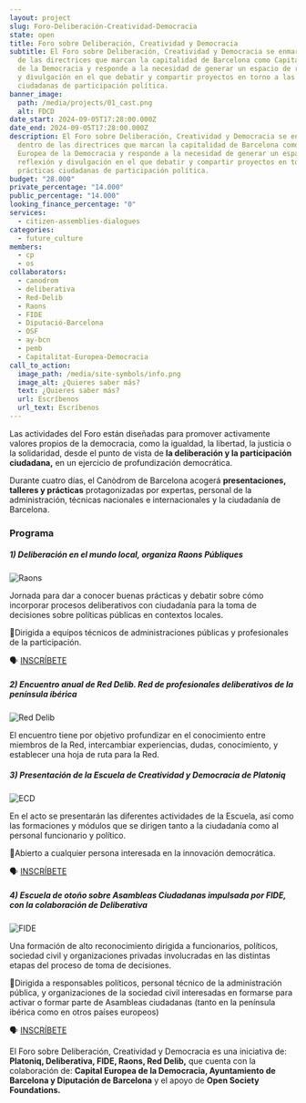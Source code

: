 ```yaml
---
layout: project
slug: Foro-Deliberación-Creatividad-Democracia
state: open
title: Foro sobre Deliberación, Creatividad y Democracia
subtitle: El Foro sobre Deliberación, Creatividad y Democracia se enmarca dentro
  de las directrices que marcan la capitalidad de Barcelona como Capital Europea
  de la Democracia y responde a la necesidad de generar un espacio de reflexión
  y divulgación en el que debatir y compartir proyectos en torno a las prácticas
  ciudadanas de participación política.
banner_image:
  path: /media/projects/01_cast.png
  alt: FDCD
date_start: 2024-09-05T17:28:00.000Z
date_end: 2024-09-05T17:28:00.000Z
description: El Foro sobre Deliberación, Creatividad y Democracia se enmarca
  dentro de las directrices que marcan la capitalidad de Barcelona como Capital
  Europea de la Democracia y responde a la necesidad de generar un espacio de
  reflexión y divulgación en el que debatir y compartir proyectos en torno a las
  prácticas ciudadanas de participación política.
budget: "28.000"
private_percentage: "14.000"
public_percentage: "14.000"
looking_finance_percentage: "0"
services:
  - citizen-assemblies-dialogues
categories:
  - future_culture
members:
  - cp
  - os
collaborators:
  - canodrom
  - deliberativa
  - Red-Delib
  - Raons
  - FIDE
  - Diputació-Barcelona
  - OSF
  - ay-bcn
  - pemb
  - Capitalitat-Europea-Democracia
call_to_action:
  image_path: /media/site-symbols/info.png
  image_alt: ¿Quieres saber más?
  text: ¿Quieres saber más?
  url: Escríbenos
  url_text: Escríbenos
---
```

Las actividades del Foro están diseñadas para promover activamente valores propios de la democracia, como la igualdad, la libertad, la justicia o la solidaridad, desde el punto de vista de **la deliberación y la participación ciudadana,** en un ejercicio de profundización democrática.

Durante cuatro días, el Canòdrom de Barcelona acogerá **presentaciones, talleres y prácticas** protagonizadas por expertas, personal de la administración, técnicas nacionales e internacionales y la ciudadanía de Barcelona.

### Programa

##### **1) Deliberación en el mundo local, organiza Raons Públiques**

![Raons](/media/02_cast.png "Raons")

Jornada para dar a conocer buenas prácticas y debatir sobre cómo incorporar procesos deliberativos con ciudadanía para la toma de decisiones sobre políticas públicas en contextos locales.

📍Dirigida a equipos técnicos de administraciones públicas y profesionales de la participación.

🗣️ [INSCRÍBETE](https://openspaces.platoniq.net/conferences/FDCD/f/420/meetings/196)

##### **2) Encuentro anual de Red Delib. Red de profesionales deliberativos de la península ibérica**

![Red Delib](/media/03_cast.png "Red Delib")

El encuentro tiene por objetivo profundizar en el conocimiento entre miembros de la Red, intercambiar experiencias, dudas, conocimiento, y establecer una hoja de ruta para la Red.

##### **3) Presentación de la Escuela de Creatividad y Democracia de Platoniq**

![ECD](/media/04_cast.png "ECD")

En el acto se presentarán las diferentes actividades de la Escuela, así como las formaciones y módulos que se dirigen tanto a la ciudadanía como al personal funcionario y político.

📍Abierto a cualquier persona interesada en la innovación democrática.

🗣️ [INSCRÍBETE](https://openspaces.platoniq.net/conferences/FDCD/f/420/meetings/200)

##### **4) Escuela de otoño sobre Asambleas Ciudadanas impulsada por FIDE, con la colaboración de Deliberativa**

![FIDE](/media/05_cast.png "FIDE")

Una formación de alto reconocimiento dirigida a funcionarios, políticos, sociedad civil y organizaciones privadas involucradas en las distintas etapas del proceso de toma de decisiones.

📍Dirigida a responsables políticos, personal técnico de la administración pública, y organizaciones de la sociedad civil interesadas en formarse para activar o formar parte de Asambleas ciudadanas (tanto en la península ibérica como en otros países europeos) 

🗣️ [INSCRÍBETE](https://openspaces.platoniq.net/conferences/FDCD/f/420/meetings/195)

El Foro sobre Deliberación, Creatividad y Democracia es una iniciativa de: **Platoniq, Deliberativa, FIDE, Raons, Red Delib,** que cuenta con la colaboración de: **Capital Europea de la Democracia, Ayuntamiento de Barcelona y Diputación de Barcelona** y el apoyo de **Open Society Foundations.**
